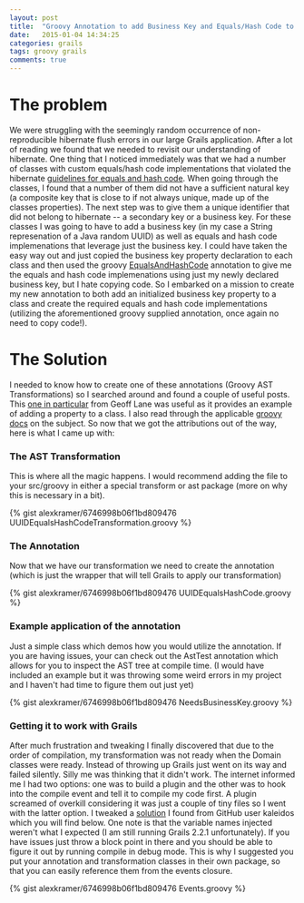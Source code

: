 ```yaml
---
layout: post
title:  "Groovy Annotation to add Business Key and Equals/Hash Code to Grails Domain Class"
date:   2015-01-04 14:34:25
categories: grails
tags: groovy grails
comments: true
---
```


# The problem
We were struggling with the seemingly random occurrence of non-reproducible hibernate flush errors in our large Grails application. After a lot of reading we found that we needed to revisit our understanding of hibernate. One thing that I noticed immediately was that we had a number of classes with custom equals/hash code implementations that violated the hibernate [guidelines for equals and hash code](https://developer.jboss.org/wiki/EqualsAndHashCode). When going through the classes, I found that a number of them did not have a sufficient natural key (a composite key that is close to if not always unique, made up of the classes properties). The next step was to give them a unique identifier that did not belong to hibernate -- a secondary key or a business key. For these classes I was going to have to add a business key (in my case a String represenation of a Java random UUID) as well as equals and hash code implemenations that leverage just the business key. I could have taken the easy way out and just copied the business key property declaration to each class and then used the groovy [EqualsAndHashCode](http://groovy.codehaus.org/gapi/groovy/transform/EqualsAndHashCode.html) annotation to give me the equals and hash code implemenations using just my newly declared business key, but I hate copying code. So I embarked on a mission to create my new annotation to both add an initialized business key property to a class and create the required equals and hash code implementations (utilizing the aforementioned groovy supplied annotation, once again no need to copy code!).

# The Solution
I needed to know how to create one of these annotations (Groovy AST Transformations) so I searched around and found a couple of useful posts. This [one in particular](http://www.zorched.net/2011/11/09/using-groovy-ast-to-add-common-properties-to-grails-domain-classes/) from Geoff Lane was useful as it provides an example of adding a property to a class. I also read through the applicable [groovy docs](http://groovy.codehaus.org/Local+AST+Transformations) on the subject. So now that we got the attributions out of the way, here is what I came up with:

### The AST Transformation
This is where all the magic happens. I would recommend adding the file to your src/groovy in either a special transform or ast package (more on why this is necessary in a bit).

{% gist alexkramer/6746998b06f1bd809476 UUIDEqualsHashCodeTransformation.groovy %}

### The Annotation
Now that we have our transformation we need to create the annotation (which is just the wrapper that will tell Grails to apply our transformation)

{% gist alexkramer/6746998b06f1bd809476 UUIDEqualsHashCode.groovy %}

### Example application of the annotation

Just a simple class which demos how you would utilize the annotation. If you are having issues, your can check out the AstTest annotation which allows for you to inspect the AST tree at compile time. (I would have included an example but it was throwing some weird errors in my project and I haven't had time to figure them out just yet)

{% gist alexkramer/6746998b06f1bd809476 NeedsBusinessKey.groovy %}

### Getting it to work with Grails
After much frustration and tweaking I finally discovered that due to the order of compilation, my transformation was not ready when the Domain classes were ready. Instead of throwing up Grails just went on its way and failed silently. Silly me was thinking that it didn't work. The internet informed me I had two options: one was to build a plugin and the other was to hook into the compile event and tell it to compile my code first. A plugin screamed of overkill considering it was just a couple of tiny files so I went with the latter option. I tweaked a [solution](https://github.com/kaleidos/grails-postgresql-extensions/blob/grails-2.x/scripts/_Events.groovy) I found from GitHub user kaleidos which you will find below. One note is that the variable names injected weren't what I expected (I am still running Grails 2.2.1 unfortunately). If you have issues just throw a block point in there and you should be able to figure it out by running compile in debug mode. This is why I suggested you put your annotation and transformation classes in their own package, so that you can easily reference them from the events closure.

{% gist alexkramer/6746998b06f1bd809476 Events.groovy %}
